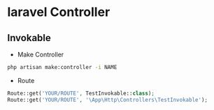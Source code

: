 # laravel Controller

## Invokable

- Make Controller

```bash
php artisan make:controller -i NAME
```

- Route
```php linenums="1"
Route::get('YOUR/ROUTE', TestInvokable::class);
Route::get('YOUR/ROUTE', '\App\Http\Controllers\TestInvokable');
```


